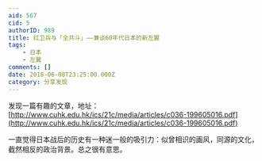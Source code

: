 ```yaml
---
aid: 567
cid: 5
authorID: 989
title: 红卫兵与「全共斗」——兼谈60年代日本的新左翼
tags:
    - 日本
    - 左翼
comments: []
date: 2018-06-08T23:25:00.000Z
category: 分享发现
---
```


发现一篇有趣的文章，地址： [http://www.cuhk.edu.hk/ics/21c/media/articles/c036-199605016.pdf](http://www.cuhk.edu.hk/ics/21c/media/articles/c036-199605016.pdf)

一直觉得日本战后的历史有一种迷一般的吸引力：似曾相识的画风，同源的文化，截然相反的政治背景。总之很有意思。

